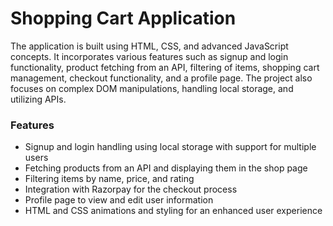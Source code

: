 # Shopping Cart Application
The application is built using HTML, CSS, and advanced JavaScript concepts. It incorporates various features such as signup and login functionality, product fetching from an API, filtering of items, shopping cart management, checkout functionality, and a profile page. The project also focuses on complex DOM manipulations, handling local storage, and utilizing APIs.

### Features
* Signup and login handling using local storage with support for multiple users
* Fetching products from an API and displaying them in the shop page
* Filtering items by name, price, and rating
* Integration with Razorpay for the checkout process
* Profile page to view and edit user information
* HTML and CSS animations and styling for an enhanced user experience
